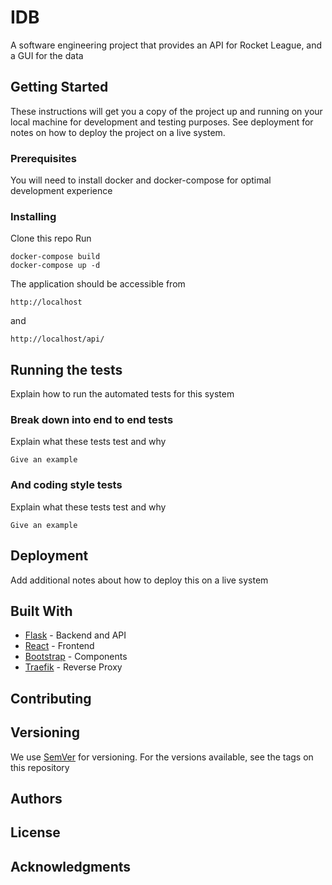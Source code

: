 # IDB
A software engineering project that provides an API for Rocket League, and a GUI for the data

## Getting Started

These instructions will get you a copy of the project up and running on your local machine for development and testing purposes. See deployment for notes on how to deploy the project on a live system.

### Prerequisites

You will need to install docker and docker-compose for optimal development experience

### Installing

Clone this repo
Run
```
docker-compose build
docker-compose up -d
```
The application should be accessible from
```
http://localhost
```
and
```
http://localhost/api/
```

## Running the tests

Explain how to run the automated tests for this system

### Break down into end to end tests

Explain what these tests test and why

```
Give an example
```

### And coding style tests

Explain what these tests test and why

```
Give an example
```

## Deployment

Add additional notes about how to deploy this on a live system

## Built With

* [Flask](http://flask.pocoo.org/) - Backend and API
* [React](https://facebook.github.io/react/) - Frontend
* [Bootstrap](http://getbootstrap.com/) - Components
* [Traefik](https://traefik.io) - Reverse Proxy

## Contributing



## Versioning

We use [SemVer](http://semver.org/) for versioning. For the versions available, see the tags on this repository

## Authors

## License

## Acknowledgments
